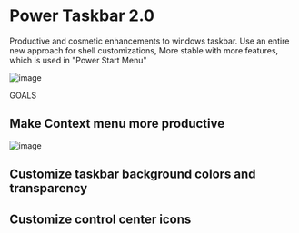 # Power Taskbar 2.0
Productive and cosmetic enhancements to windows taskbar.
Use an entire new approach for shell customizations, More stable with more features, which is used in "Power Start Menu"

![image](https://user-images.githubusercontent.com/1483954/236134006-3dbe1c17-96c7-4a9e-b69f-e1f87f9cd416.png)

GOALS

## Make Context menu more productive

![image](https://github.com/hereafter/power-taskbar/assets/1483954/010a2033-b247-4a9e-a7a3-fd30a17bf85b)


## Customize taskbar background colors and transparency
## Customize control center icons

